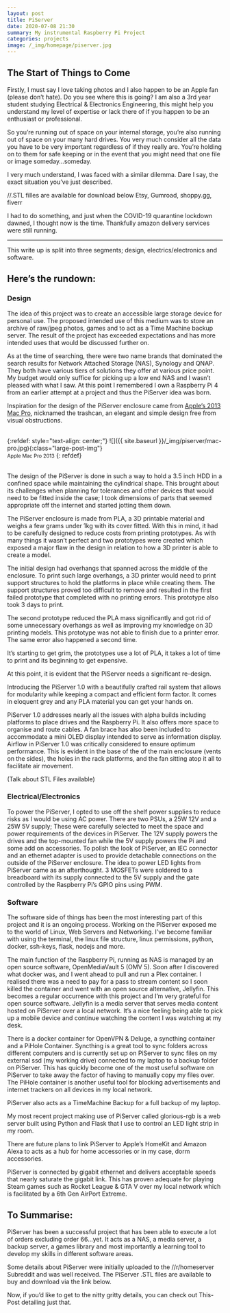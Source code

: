 ```yaml
---
layout: post
title: PiServer
date: 2020-07-08 21:30
summary: My instrumental Raspberry Pi Project
categories: projects
image: /_img/homepage/piserver.jpg
---
```


## The Start of Things to Come

Firstly, I must say I love taking photos and I also happen to be an Apple fan (please don’t hate). Do you see where this is going? I am also a 3rd year student studying Electrical & Electronics Engineering, this might help you understand my level of expertise or lack there of if you happen to be an enthusiast or professional.

So you’re running out of space on your internal storage, you’re also running out of space on your many hard drives. You very much consider all the data you have to be very important regardless of if they really are. You’re holding on to them for safe keeping or in the event that you might need that one file or image someday…someday.

I very much understand, I was faced with a similar dilemma. Dare I say, the exact situation you’ve just described.

//.STL filles are available for download below
Etsy, Gumroad, shoppy.gg, fiverr

I had to do something, and just when the COVID-19 quarantine lockdown dawned, I thought now is the time. Thankfully amazon delivery services were still running.
* * *
This write up is split into three segments; design, electrics/electronics and software.

## Here’s the rundown:

### Design

The idea of this project was to create an accessible large storage device for personal use. The proposed intended use of this medium was to store an archive of raw/jpeg photos, games and to act as a Time Machine backup server. The result of the project has exceeded expectations and has more intended uses that would be discussed further on.

As at the time of searching, there were two name brands that dominated the search results for Network Attached Storage (NAS), Synology and QNAP. They both have various tiers of solutions they offer at various price point. My budget would only suffice for picking up a low end NAS and I wasn’t pleased with what I saw. At this point I remembered I own a Raspberry Pi 4 from an earlier attempt at a project and thus the PiServer idea was born.

Inspiration for the design of the PiServer enclosure came from [Apple’s 2013 Mac Pro](https://www.apple.com/mac-pro-2013/specs/), nicknamed the trashcan, an elegant and simple design free from visual obstructions.
<br><br>

{:refdef: style="text-align: center;"}
![]({{ site.baseurl }}/_img/piserver/mac-pro.jpg){:class="large-post-img"}
<br><small>Apple Mac Pro 2013</small>
{: refdef}

<br>
The design of the PiServer is done in such a way to hold a 3.5 inch HDD in a confined space while maintaining the cylindrical shape. This brought about its challenges when planning for tolerances and other devices that would need to be fitted inside the case; I took dimensions of parts that seemed appropriate off the internet and started jotting them down.

The PiServer enclosure is made from PLA, a 3D printable material and weighs a few grams under 1kg with its cover fitted. With this in mind, it had to be carefully designed to reduce costs from printing prototypes. As with many things it wasn’t perfect and two prototypes were created which exposed a major flaw in the design in relation to how a 3D printer is able to create a model. 

The initial design had overhangs that spanned across the middle of the enclosure. To print such large overhangs, a 3D printer would need to print support structures to hold the platforms in place while creating them. The support structures proved too difficult to remove and resulted in the first failed prototype that completed with no printing errors. This prototype also took 3 days to print. 

The second prototype reduced the PLA mass significantly and got rid of some unnecessary overhangs as well as improving my knowledge on 3D printing models. This prototype was not able to finish due to a printer error. The same error also happened a second time.

It’s starting to get grim, the prototypes use a lot of PLA, it takes a lot of time to print and its beginning to get expensive.

At this point, it is evident that the PiServer needs a significant re-design.

Introducing the PiServer 1.0 with a beautifully crafted rail system that allows for modularity while keeping a compact and efficient form factor. It comes in eloquent grey and any PLA material you can get your hands on.

PiServer 1.0 addresses nearly all the issues with alpha builds including platforms to place drives and the Raspberry Pi. It also offers more space to organise and route cables. A fan brace has also been included to accommodate a mini OLED display intended to serve as information display. Airflow in PiServer 1.0 was critically considered to ensure optimum performance. This is evident in the base of the of the main enclosure (vents on the sides), the holes in the rack platforms, and the fan sitting atop it all to facilitate air movement.

(Talk about STL Files available)

### Electrical/Electronics

To power the PiServer, I opted to use off the shelf power supplies to reduce risks as I would be using AC power. There are two PSUs, a 25W 12V and a 25W 5V supply; These were carefully selected to meet the space and power requirements of the devices in PiServer. The 12V supply powers the drives and the top-mounted fan while the 5V supply powers the Pi and some add on accessories. To polish the look of PiServer, an IEC connector and an ethernet adapter is used to provide detachable connections on the outside of the PiServer enclosure. The idea to power LED lights from PiServer came as an afterthought. 3 MOSFETs were soldered to a breadboard with its supply connected to the 5V supply and the gate controlled by the Raspberry Pi’s GPIO pins using PWM.


### Software

The software side of things has been the most interesting part of this project and it is an ongoing process. Working on the PiServer exposed me to the world of Linux, Web Servers and Networking. I’ve become familiar with using the terminal, the linux file structure, linux permissions, python, docker, ssh-keys, flask, nodejs and more. 

The main function of the Raspberry Pi, running as NAS is managed by an open source software, OpenMediaVault 5 (OMV 5). Soon after I discovered what docker was, and I went ahead to pull and run a Plex container. I realised there was a need to pay for a pass to stream content so I soon killed the container and went with an open source alternative, Jellyfin. This becomes a regular occurrence with this project and I’m very grateful for open source software. Jellyfin is a media server that serves media content hosted on PiServer over a local network. It’s a nice feeling being able to pick up a mobile device and continue watching the content I was watching at my desk.

There is a docker container for OpenVPN & Deluge, a syncthing container and a PiHole Container. Syncthing is a great tool to sync folders across different computers and is currently set up on PiServer to sync files on my external ssd (my working drive) connected to my laptop to a backup folder on PiServer. This has quickly become one of the most useful software on PiServer to take away the factor of having to manually copy my files over. The PiHole container is another useful tool for blocking advertisements and internet trackers on all devices in my local network.

PiServer also acts as a TimeMachine Backup for a full backup of my laptop.

My most recent project making use of PiServer called glorious-rgb is a web server built using Python and Flask that I use to control an LED light strip in my room.

There are future plans to link PiServer to Apple’s HomeKit and Amazon Alexa to acts as a hub for home accessories or in my case, dorm accessories.

PiServer is connected by gigabit ethernet and delivers acceptable speeds that nearly saturate the gigabit link. This has proven adequate for playing Steam games such as Rocket League & GTA V over my local network which is facilitated by a 6th Gen AirPort Extreme.

## To Summarise:

PiServer has been a successful project that has been able to execute a lot of orders excluding order 66...yet. It acts as a NAS, a media server, a backup server, a games library and most importantly a learning tool to develop my skills in different software areas.

Some details about PiServer were initially uploaded to the //r/homeserver Subreddit and was well received. The PiServer .STL files are available to buy and download via the link below.


Now, if you’d like to get to the nitty gritty details, you can check out This-Post detailing just that.